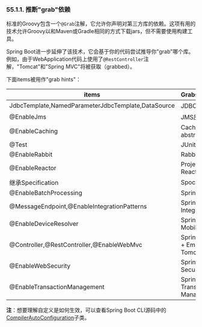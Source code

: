 ### 55.1.1. 推断"grab"依赖

标准的Groovy包含一个`@Grab`注解，它允许你声明对第三方库的依赖。这项有用的技术允许Groovy以和Maven或Gradle相同的方式下载jars，但不需要使用构建工具。

Spring Boot进一步延伸了该技术，它会基于你的代码尝试推导你"grab"哪个库。例如，由于WebApplication代码上使用了`@RestController`注解，"Tomcat"和"Spring MVC"将被获取（grabbed）。

下面items被用作"grab hints"：

|items|Grabs|
|-----|:-----|
|JdbcTemplate,NamedParameterJdbcTemplate,DataSource|JDBC应用|
|@EnableJms|JMS应用|
|@EnableCaching|Caching abstraction|
|@Test|JUnit|
|@EnableRabbit|RabbitMQ|
|@EnableReactor|Project Reactor|
|继承Specification|Spock test|
|@EnableBatchProcessing|Spring Batch|
|@MessageEndpoint,@EnableIntegrationPatterns|Spring Integration|
|@EnableDeviceResolver|Spring Mobile|
|@Controller,@RestController,@EnableWebMvc|Spring MVC + Embedded Tomcat|
|@EnableWebSecurity|Spring Security|
|@EnableTransactionManagement|Spring Transaction Management|

**注**：想要理解自定义是如何生效，可以查看Spring Boot CLI源码中的[CompilerAutoConfiguration](http://github.com/spring-projects/spring-boot/tree/master/spring-boot-cli/src/main/java/org/springframework/boot/cli/compiler/CompilerAutoConfiguration.java)子类。

